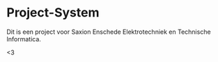 # Project-System

Dit is een project voor Saxion Enschede Elektrotechniek en Technische Informatica.

<3

